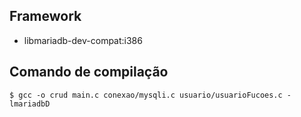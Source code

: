 ## Framework
- libmariadb-dev-compat:i386

## Comando de compilação

```
$ gcc -o crud main.c conexao/mysqli.c usuario/usuarioFucoes.c -lmariadbD
```

